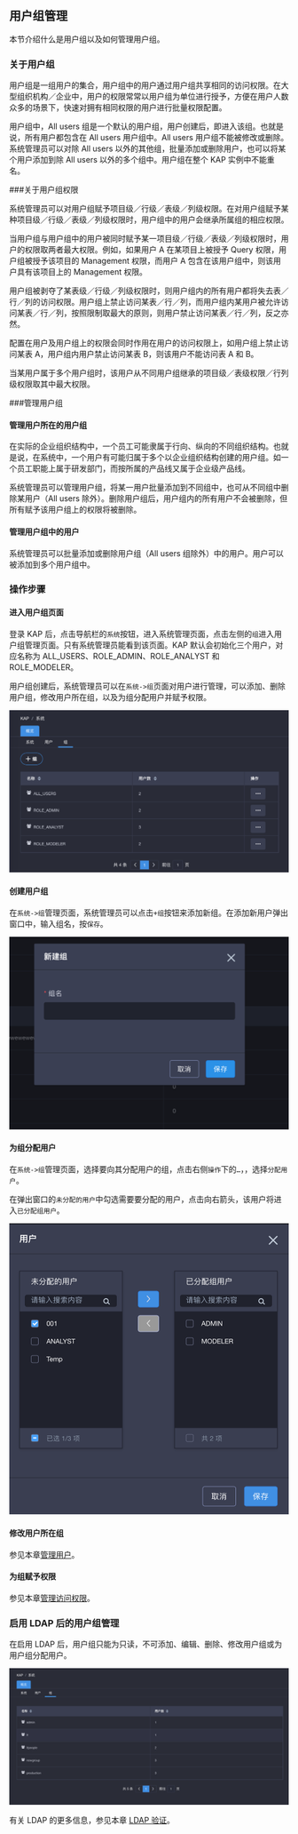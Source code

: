 ## 用户组管理

本节介绍什么是用户组以及如何管理用户组。

### 关于用户组

用户组是一组用户的集合，用户组中的用户通过用户组共享相同的访问权限。在大型组织机构／企业中，用户的权限常常以用户组为单位进行授予，方便在用户人数众多的场景下，快速对拥有相同权限的用户进行批量权限配置。

用户组中，All users 组是一个默认的用户组，用户创建后，即进入该组。也就是说，所有用户都包含在 All users 用户组中。All users 用户组不能被修改或删除。系统管理员可以对除 All users 以外的其他组，批量添加或删除用户，也可以将某个用户添加到除 All users 以外的多个组中。用户组在整个 KAP 实例中不能重名。

###关于用户组权限

系统管理员可以对用户组赋予项目级／行级／表级／列级权限。在对用户组赋予某种项目级／行级／表级／列级权限时，用户组中的用户会继承所属组的相应权限。

当用户组与用户组中的用户被同时赋予某一项目级／行级／表级／列级权限时，用户的权限取两者最大权限。例如，如果用户 A 在某项目上被授予 Query 权限，用户组被授予该项目的 Management 权限，而用户 A 包含在该用户组中，则该用户具有该项目上的 Management 权限。

用户组被剥夺了某表级／行级／列级权限时，则用户组内的所有用户都将失去表／行／列的访问权限。用户组上禁止访问某表／行／列，而用户组内某用户被允许访问某表／行／列，按照限制取最大的原则，则用户禁止访问某表／行／列，反之亦然。

配置在用户及用户组上的权限会同时作用在用户的访问权限上，如用户组上禁止访问某表 A，用户组内用户禁止访问某表 B，则该用户不能访问表 A 和 B。

当某用户属于多个用户组时，该用户从不同用户组继承的项目级／表级权限／行列级权限取其中最大权限。

###管理用户组

#### 管理用户所在的用户组

在实际的企业组织结构中，一个员工可能隶属于行向、纵向的不同组织结构。也就是说，在系统中，一个用户有可能归属于多个以企业组织结构创建的用户组。如一个员工职能上属于研发部门，而按所属的产品线又属于企业级产品线。

系统管理员可以管理用户组，将某一用户批量添加到不同组中，也可从不同组中删除某用户（All users 除外）。删除用户组后，用户组内的所有用户不会被删除，但所有赋予该用户组上的权限将被删除。

#### 管理用户组中的用户

系统管理员可以批量添加或删除用户组（All users 组除外）中的用户。用户可以被添加到多个用户组中。

### 操作步骤

#### 进入用户组页面

登录 KAP 后，点击导航栏的`系统`按钮，进入系统管理页面，点击左侧的`组`进入用户组管理页面。只有系统管理员能看到该页面。KAP 默认会初始化三个用户，对应名称为 ALL_USERS、ROLE_ADMIN、ROLE_ANALYST 和 ROLE_MODELER。

用户组创建后，系统管理员可以在`系统->组`页面对用户进行管理，可以添加、删除用户组，修改用户所在组，以及为组分配用户并赋予权限。

![用户组页面](images/group/group_cn1.png)

#### 创建用户组

在`系统->组`管理页面，系统管理员可以点击`+组`按钮来添加新组。在添加新用户弹出窗口中，输入组名，按`保存`。

![创建用户组](images/group/group_cn2.png)

#### 为组分配用户
在`系统->组`管理页面，选择要向其分配用户的组，点击右侧`操作`下的`…`，，选择`分配用户`。

在弹出窗口的`未分配的用户`中勾选需要要分配的用户，点击向右箭头，该用户将进入`已分配组用户`。

![为组分配用户](images/group/group_cn3.png)

#### 修改用户所在组
参见本章[管理用户](security/user.cn.md)。

#### 为组赋予权限

参见本章[管理访问权限](security/acl.cn.md)。

### 启用 LDAP 后的用户组管理

在启用 LDAP 后，用户组只能为只读，不可添加、编辑、删除、修改用户组或为用户组分配用户。

![启用 LDAP 后的用户组管理](images/group/group_cn4.png)

有关 LDAP 的更多信息，参见本章 [LDAP 验证](security/ldap.cn.md)。
